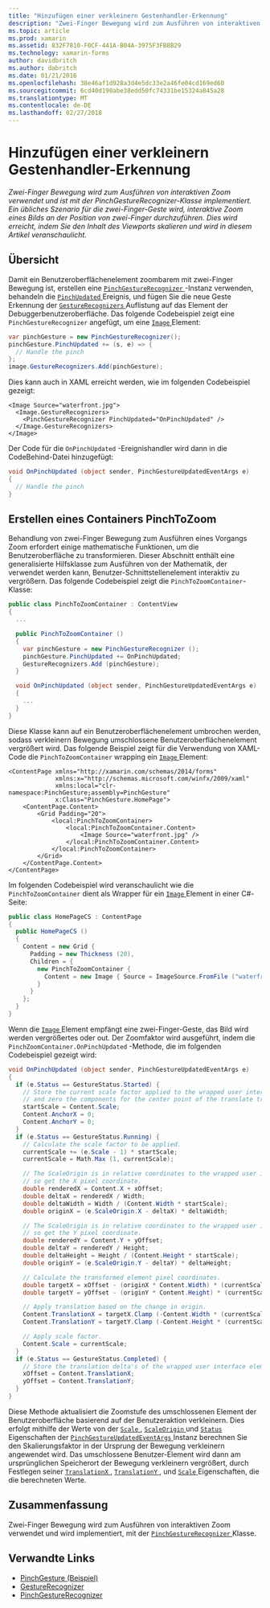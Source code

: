 ```yaml
---
title: "Hinzufügen einer verkleinern Gestenhandler-Erkennung"
description: "Zwei-Finger Bewegung wird zum Ausführen von interaktiven Zoom verwendet und ist mit der PinchGestureRecognizer-Klasse implementiert. Ein übliches Szenario für die zwei-Finger-Geste wird, interaktive Zoom eines Bilds an der Position von zwei-Finger durchzuführen. Dies wird erreicht, indem Sie den Inhalt des Viewports skalieren und wird in diesem Artikel veranschaulicht."
ms.topic: article
ms.prod: xamarin
ms.assetid: 832F7810-F0CF-441A-B04A-3975F3FB8B29
ms.technology: xamarin-forms
author: davidbritch
ms.author: dabritch
ms.date: 01/21/2016
ms.openlocfilehash: 38e46af1d928a3d4e5dc33e2a46fe04cd169ed60
ms.sourcegitcommit: 6cd40d190abe38edd50fc74331be15324a845a28
ms.translationtype: MT
ms.contentlocale: de-DE
ms.lasthandoff: 02/27/2018
---
```

# <a name="adding-a-pinch-gesture-recognizer"></a>Hinzufügen einer verkleinern Gestenhandler-Erkennung

_Zwei-Finger Bewegung wird zum Ausführen von interaktiven Zoom verwendet und ist mit der PinchGestureRecognizer-Klasse implementiert. Ein übliches Szenario für die zwei-Finger-Geste wird, interaktive Zoom eines Bilds an der Position von zwei-Finger durchzuführen. Dies wird erreicht, indem Sie den Inhalt des Viewports skalieren und wird in diesem Artikel veranschaulicht._

## <a name="overview"></a>Übersicht

Damit ein Benutzeroberflächenelement zoombarem mit zwei-Finger Bewegung ist, erstellen eine [ `PinchGestureRecognizer` ](https://developer.xamarin.com/api/type/Xamarin.Forms.PinchGestureRecognizer/) -Instanz verwenden, behandeln die [ `PinchUpdated` ](https://developer.xamarin.com/api/event/Xamarin.Forms.PinchGestureRecognizer.PinchUpdated/) Ereignis, und fügen Sie die neue Geste Erkennung der [ `GestureRecognizers` ](https://developer.xamarin.com/api/property/Xamarin.Forms.View.GestureRecognizers/) Auflistung auf das Element der Debuggerbenutzeroberfläche. Das folgende Codebeispiel zeigt eine `PinchGestureRecognizer` angefügt, um eine [ `Image` ](https://developer.xamarin.com/api/type/Xamarin.Forms.Image/) Element:

```csharp
var pinchGesture = new PinchGestureRecognizer();
pinchGesture.PinchUpdated += (s, e) => {
  // Handle the pinch
};
image.GestureRecognizers.Add(pinchGesture);
```

Dies kann auch in XAML erreicht werden, wie im folgenden Codebeispiel gezeigt:

```xaml
<Image Source="waterfront.jpg">
  <Image.GestureRecognizers>
    <PinchGestureRecognizer PinchUpdated="OnPinchUpdated" />
  </Image.GestureRecognizers>
</Image>
```

Der Code für die `OnPinchUpdated` -Ereignishandler wird dann in die CodeBehind-Datei hinzugefügt:

```csharp
void OnPinchUpdated (object sender, PinchGestureUpdatedEventArgs e)
{
  // Handle the pinch
}
```

## <a name="creating-a-pinchtozoom-container"></a>Erstellen eines Containers PinchToZoom

Behandlung von zwei-Finger Bewegung zum Ausführen eines Vorgangs Zoom erfordert einige mathematische Funktionen, um die Benutzeroberfläche zu transformieren. Dieser Abschnitt enthält eine generalisierte Hilfsklasse zum Ausführen von der Mathematik, der verwendet werden kann, Benutzer-Schnittstellenelement interaktiv zu vergrößern. Das folgende Codebeispiel zeigt die `PinchToZoomContainer`-Klasse:

```csharp
public class PinchToZoomContainer : ContentView
{
  ...

  public PinchToZoomContainer ()
  {
    var pinchGesture = new PinchGestureRecognizer ();
    pinchGesture.PinchUpdated += OnPinchUpdated;
    GestureRecognizers.Add (pinchGesture);
  }

  void OnPinchUpdated (object sender, PinchGestureUpdatedEventArgs e)
  {
    ...
  }
}
```

Diese Klasse kann auf ein Benutzeroberflächenelement umbrochen werden, sodass verkleinern Bewegung umschlossene Benutzeroberflächenelement vergrößert wird. Das folgende Beispiel zeigt für die Verwendung von XAML-Code die `PinchToZoomContainer` wrapping ein [ `Image` ](https://developer.xamarin.com/api/type/Xamarin.Forms.Image/) Element:

```xaml
<ContentPage xmlns="http://xamarin.com/schemas/2014/forms"
             xmlns:x="http://schemas.microsoft.com/winfx/2009/xaml"
             xmlns:local="clr-namespace:PinchGesture;assembly=PinchGesture"
             x:Class="PinchGesture.HomePage">
    <ContentPage.Content>
        <Grid Padding="20">
            <local:PinchToZoomContainer>
                <local:PinchToZoomContainer.Content>
                    <Image Source="waterfront.jpg" />
                </local:PinchToZoomContainer.Content>
            </local:PinchToZoomContainer>
        </Grid>
    </ContentPage.Content>
</ContentPage>
```

Im folgenden Codebeispiel wird veranschaulicht wie die `PinchToZoomContainer` dient als Wrapper für ein [ `Image` ](https://developer.xamarin.com/api/type/Xamarin.Forms.Image/) Element in einer C#-Seite:

```csharp
public class HomePageCS : ContentPage
{
  public HomePageCS ()
  {
    Content = new Grid {
      Padding = new Thickness (20),
      Children = {
        new PinchToZoomContainer {
          Content = new Image { Source = ImageSource.FromFile ("waterfront.jpg") }
        }
      }
    };
  }
}
```

Wenn die [ `Image` ](https://developer.xamarin.com/api/type/Xamarin.Forms.Image/) Element empfängt eine zwei-Finger-Geste, das Bild wird werden vergrößertes oder out. Der Zoomfaktor wird ausgeführt, indem die `PinchZoomContainer.OnPinchUpdated` -Methode, die im folgenden Codebeispiel gezeigt wird:

```csharp
void OnPinchUpdated (object sender, PinchGestureUpdatedEventArgs e)
{
  if (e.Status == GestureStatus.Started) {
    // Store the current scale factor applied to the wrapped user interface element,
    // and zero the components for the center point of the translate transform.
    startScale = Content.Scale;
    Content.AnchorX = 0;
    Content.AnchorY = 0;
  }
  if (e.Status == GestureStatus.Running) {
    // Calculate the scale factor to be applied.
    currentScale += (e.Scale - 1) * startScale;
    currentScale = Math.Max (1, currentScale);

    // The ScaleOrigin is in relative coordinates to the wrapped user interface element,
    // so get the X pixel coordinate.
    double renderedX = Content.X + xOffset;
    double deltaX = renderedX / Width;
    double deltaWidth = Width / (Content.Width * startScale);
    double originX = (e.ScaleOrigin.X - deltaX) * deltaWidth;

    // The ScaleOrigin is in relative coordinates to the wrapped user interface element,
    // so get the Y pixel coordinate.
    double renderedY = Content.Y + yOffset;
    double deltaY = renderedY / Height;
    double deltaHeight = Height / (Content.Height * startScale);
    double originY = (e.ScaleOrigin.Y - deltaY) * deltaHeight;

    // Calculate the transformed element pixel coordinates.
    double targetX = xOffset - (originX * Content.Width) * (currentScale - startScale);
    double targetY = yOffset - (originY * Content.Height) * (currentScale - startScale);

    // Apply translation based on the change in origin.
    Content.TranslationX = targetX.Clamp (-Content.Width * (currentScale - 1), 0);
    Content.TranslationY = targetY.Clamp (-Content.Height * (currentScale - 1), 0);

    // Apply scale factor.
    Content.Scale = currentScale;
  }
  if (e.Status == GestureStatus.Completed) {
    // Store the translation delta's of the wrapped user interface element.
    xOffset = Content.TranslationX;
    yOffset = Content.TranslationY;
  }
}
```

Diese Methode aktualisiert die Zoomstufe des umschlossenen Element der Benutzeroberfläche basierend auf der Benutzeraktion verkleinern. Dies erfolgt mithilfe der Werte von der [ `Scale` ](https://developer.xamarin.com/api/property/Xamarin.Forms.PinchGestureUpdatedEventArgs.Scale/), [ `ScaleOrigin` ](https://developer.xamarin.com/api/property/Xamarin.Forms.PinchGestureUpdatedEventArgs.ScaleOrigin/) und [ `Status` ](https://developer.xamarin.com/api/property/Xamarin.Forms.PinchGestureUpdatedEventArgs.Status/) Eigenschaften der [ `PinchGestureUpdatedEventArgs` ](https://developer.xamarin.com/api/type/Xamarin.Forms.PinchGestureUpdatedEventArgs/) Instanz berechnen Sie den Skalierungsfaktor in der Ursprung der Bewegung verkleinern angewendet wird. Das umschlossene Benutzer-Element wird dann am ursprünglichen Speicherort der Bewegung verkleinern vergrößert, durch Festlegen seiner [ `TranslationX` ](https://developer.xamarin.com/api/property/Xamarin.Forms.VisualElement.TranslationX/), [ `TranslationY` ](https://developer.xamarin.com/api/property/Xamarin.Forms.VisualElement.TranslationY/), und [ `Scale` ](https://developer.xamarin.com/api/property/Xamarin.Forms.VisualElement.Scale/) Eigenschaften, die die berechneten Werte.

## <a name="summary"></a>Zusammenfassung

Zwei-Finger Bewegung wird zum Ausführen von interaktiven Zoom verwendet und wird implementiert, mit der [ `PinchGestureRecognizer` ](https://developer.xamarin.com/api/type/Xamarin.Forms.PinchGestureRecognizer/) Klasse.


## <a name="related-links"></a>Verwandte Links

- [PinchGesture (Beispiel)](https://developer.xamarin.com/samples/xamarin-forms/WorkingWithGestures/PinchGesture/)
- [GestureRecognizer](https://developer.xamarin.com/api/type/Xamarin.Forms.GestureRecognizer/)
- [PinchGestureRecognizer](https://developer.xamarin.com/api/type/Xamarin.Forms.PinchGestureRecognizer/)
